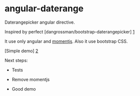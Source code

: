 angular-daterange
=================

Daterangepicker angular directive.

Inspired by perfect [dangrossman/bootstrap-daterangepicker] [1]

It use only angular and [momentjs].
Also it use bootstrap CSS.

[Simple demo] [2]

Next steps:
* Tests
* Remove momentjs
* Good demo



  [1]: https://github.com/dangrossman/bootstrap-daterangepicker
  [2]: http://slonoed.net/angular-daterange/
  [momentjs]: http://momentjs.com
